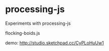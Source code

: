 processing-js
=============

Experiments with processing-js


flocking-boids.js

demo: http://studio.sketchpad.cc/CyPLoHuUw1